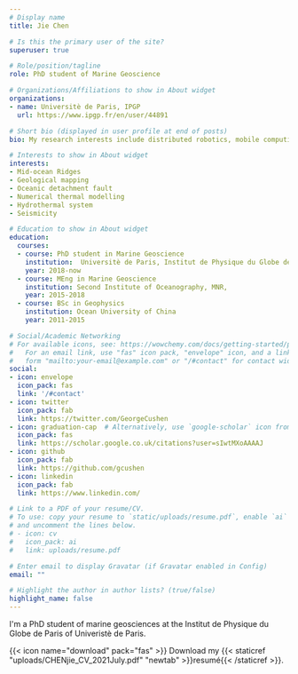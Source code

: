 ```yaml
---
# Display name
title: Jie Chen

# Is this the primary user of the site?
superuser: true

# Role/position/tagline
role: PhD student of Marine Geoscience

# Organizations/Affiliations to show in About widget
organizations:
- name: Universitè de Paris, IPGP
  url: https://www.ipgp.fr/en/user/44891

# Short bio (displayed in user profile at end of posts)
bio: My research interests include distributed robotics, mobile computing and programmable matter.

# Interests to show in About widget
interests:
- Mid-ocean Ridges
- Geological mapping
- Oceanic detachment fault
- Numerical thermal modelling
- Hydrothermal system
- Seismicity

# Education to show in About widget
education:
  courses:
  - course: PhD student in Marine Geoscience
    institution:  Universitè de Paris, Institut de Physique du Globe de Paris
    year: 2018-now
  - course: MEng in Marine Geoscience
    institution: Second Institute of Oceanography, MNR,
    year: 2015-2018
  - course: BSc in Geophysics
    institution: Ocean University of China
    year: 2011-2015

# Social/Academic Networking
# For available icons, see: https://wowchemy.com/docs/getting-started/page-builder/#icons
#   For an email link, use "fas" icon pack, "envelope" icon, and a link in the
#   form "mailto:your-email@example.com" or "/#contact" for contact widget.
social:
- icon: envelope
  icon_pack: fas
  link: '/#contact'
- icon: twitter
  icon_pack: fab
  link: https://twitter.com/GeorgeCushen
- icon: graduation-cap  # Alternatively, use `google-scholar` icon from `ai` icon pack
  icon_pack: fas
  link: https://scholar.google.co.uk/citations?user=sIwtMXoAAAAJ
- icon: github
  icon_pack: fab
  link: https://github.com/gcushen
- icon: linkedin
  icon_pack: fab
  link: https://www.linkedin.com/

# Link to a PDF of your resume/CV.
# To use: copy your resume to `static/uploads/resume.pdf`, enable `ai` icons in `params.toml`, 
# and uncomment the lines below.
# - icon: cv
#   icon_pack: ai
#   link: uploads/resume.pdf

# Enter email to display Gravatar (if Gravatar enabled in Config)
email: ""

# Highlight the author in author lists? (true/false)
highlight_name: false
---
```


I'm a PhD student of marine geosciences at the Institut de Physique du Globe de Paris of Univeristè de Paris.

{{< icon name="download" pack="fas" >}} Download my {{< staticref "uploads/CHENjie_CV_2021July.pdf" "newtab" >}}resumé{{< /staticref >}}.
